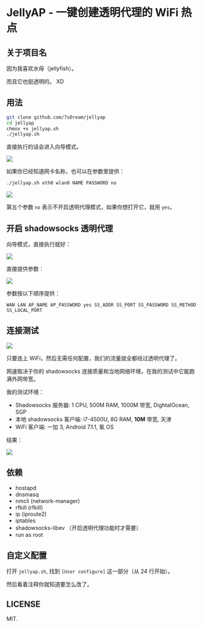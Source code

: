# JellyAP - 一键创建透明代理的 WiFi 热点

## 关于项目名

因为我喜欢水母（jellyfish）。

而且它也挺透明的。 XD

## 用法

```bash
git clone github.com/7sDream/jellyap
cd jellyap
chmox +x jellyap.sh
./jellyap.sh
```

直接执行的话会进入向导模式。

![][normal]

如果你已经知道网卡名称，也可以在参数里提供：

```bash
./jellyap.sh eth0 wlan0 NAME PASSWORD no
```

![][normal_no_wizard]

第五个参数 `no` 表示不开启透明代理模式，如果你想打开它，就用 `yes`。

## 开启 shadowsocks 透明代理

向导模式，直接执行就好：

![][with_ss]

直接提供参数：

![][with_ss_no_wizard]

参数按以下顺序提供：

`WAN LAN AP_NAME AP_PASSWORD yes SS_ADDR SS_PORT SS_PASSWORD SS_METHOD SS_LOCAL_PORT`

## 连接测试

![][Android_connection_test]

只要连上 WiFi，然后无需任何配置，我们的流量就全都经过透明代理了。

网速取决于你的 shadowsocks 连接质量和当地网络环境，在我的测试中它能跑满外网带宽。

我的测试环境：

- Shadowsocks 服务器: 1 CPU, 500M RAM, 1000M 带宽, DightalOcean, SGP
- 本地 shadowsocks 客户端: i7-4500U, 8G RAM, **10M** 带宽, 天津
- WiFi 客户端: 一加 3, Android 7.1.1, 氧 OS

结果：

![][speed-test]


## 依赖

- hostapd
- dnsmasq
- nmcli (network-manager)
- rfkill (rfkill)
- ip (iproute2)
- iptables
- shadowsocks-libev （开启透明代理功能时才需要）
- run as root

## 自定义配置

打开 `jellyap.sh`, 找到 `[User configure]` 这一部分（从 24 行开始）。

然后看着注释你就知道要怎么改了。

## LICENSE

MIT.


[normal]: http://rikka-10066868.image.myqcloud.com/1f0d8f22-4d3b-4023-bcdb-f17c1ba348aa.gif
[with_ss]: http://rikka-10066868.image.myqcloud.com/1a3e6dae-03b0-47c2-8bbf-e6c8df1e1862.gif
[normal_no_wizard]: http://rikka-10066868.image.myqcloud.com/21be867f-f5ad-4e62-9aba-50232a677df3.gif
[with_ss_no_wizard]: http://rikka-10066868.image.myqcloud.com/497105c4-43a9-4279-9070-3397e0b7c374.gif
[Android_connection_test]: http://rikka-10066868.image.myqcloud.com/c982f4c8-fafb-4f49-bc32-31b61d9ffe3b.gif
[speed-test]: http://rikka-10066868.image.myqcloud.com/cb8f9b31-4a6c-49ba-94ec-491e430af74e.gif
